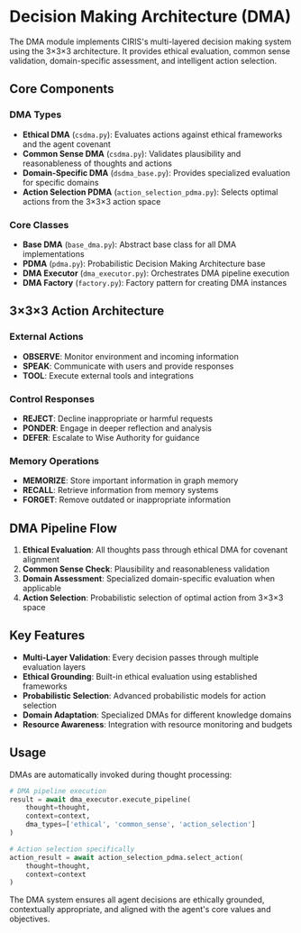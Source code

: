# Decision Making Architecture (DMA)

The DMA module implements CIRIS's multi-layered decision making system using the 3×3×3 architecture. It provides ethical evaluation, common sense validation, domain-specific assessment, and intelligent action selection.

## Core Components

### DMA Types
- **Ethical DMA** (`csdma.py`): Evaluates actions against ethical frameworks and the agent covenant
- **Common Sense DMA** (`csdma.py`): Validates plausibility and reasonableness of thoughts and actions
- **Domain-Specific DMA** (`dsdma_base.py`): Provides specialized evaluation for specific domains
- **Action Selection PDMA** (`action_selection_pdma.py`): Selects optimal actions from the 3×3×3 action space

### Core Classes
- **Base DMA** (`base_dma.py`): Abstract base class for all DMA implementations
- **PDMA** (`pdma.py`): Probabilistic Decision Making Architecture base
- **DMA Executor** (`dma_executor.py`): Orchestrates DMA pipeline execution
- **DMA Factory** (`factory.py`): Factory pattern for creating DMA instances

## 3×3×3 Action Architecture

### External Actions
- **OBSERVE**: Monitor environment and incoming information
- **SPEAK**: Communicate with users and provide responses  
- **TOOL**: Execute external tools and integrations

### Control Responses  
- **REJECT**: Decline inappropriate or harmful requests
- **PONDER**: Engage in deeper reflection and analysis
- **DEFER**: Escalate to Wise Authority for guidance

### Memory Operations
- **MEMORIZE**: Store important information in graph memory
- **RECALL**: Retrieve information from memory systems
- **FORGET**: Remove outdated or inappropriate information

## DMA Pipeline Flow

1. **Ethical Evaluation**: All thoughts pass through ethical DMA for covenant alignment
2. **Common Sense Check**: Plausibility and reasonableness validation  
3. **Domain Assessment**: Specialized domain-specific evaluation when applicable
4. **Action Selection**: Probabilistic selection of optimal action from 3×3×3 space

## Key Features

- **Multi-Layer Validation**: Every decision passes through multiple evaluation layers
- **Ethical Grounding**: Built-in ethical evaluation using established frameworks
- **Probabilistic Selection**: Advanced probabilistic models for action selection
- **Domain Adaptation**: Specialized DMAs for different knowledge domains
- **Resource Awareness**: Integration with resource monitoring and budgets

## Usage

DMAs are automatically invoked during thought processing:

```python
# DMA pipeline execution
result = await dma_executor.execute_pipeline(
    thought=thought,
    context=context,
    dma_types=['ethical', 'common_sense', 'action_selection']
)

# Action selection specifically  
action_result = await action_selection_pdma.select_action(
    thought=thought,
    context=context
)
```

The DMA system ensures all agent decisions are ethically grounded, contextually appropriate, and aligned with the agent's core values and objectives.
